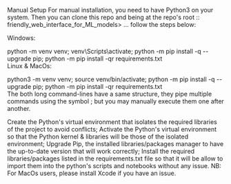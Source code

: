 Manual Setup
For manual installation, you need to have Python3 on your system. Then you can clone this repo and being at the repo's root :: friendly_web_interface_for_ML_models> ... follow the steps below:

Windows:

  python -m venv venv; venv\Scripts\activate; python -m pip install -q --upgrade pip; python -m pip install -qr requirements.txt  
Linux & MacOs:

  python3 -m venv venv; source venv/bin/activate; python -m pip install -q --upgrade pip; python -m pip install -qr requirements.txt  
The both long command-lines have a same structure, they pipe multiple commands using the symbol ; but you may manually execute them one after another.

Create the Python's virtual environment that isolates the required libraries of the project to avoid conflicts;
Activate the Python's virtual environment so that the Python kernel & libraries will be those of the isolated environment;
Upgrade Pip, the installed libraries/packages manager to have the up-to-date version that will work correctly;
Install the required libraries/packages listed in the requirements.txt file so that it will be allow to import them into the python's scripts and notebooks without any issue.
NB: For MacOs users, please install Xcode if you have an issue.
